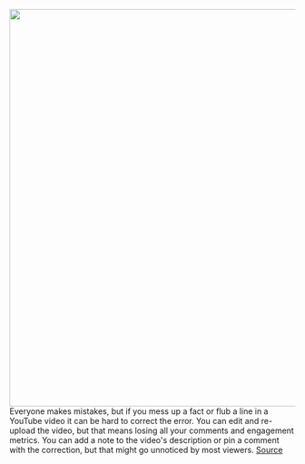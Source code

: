 <img src='https://cdn.vox-cdn.com/thumbor/vPUpCgzVZc5NK199sBGJVmePsiU=/0x0:2040x1360/1200x800/filters:focal(857x517:1183x843)/cdn.vox-cdn.com/uploads/chorus_image/image/70977940/acastro_180322_1777_youtube_0001.0.jpg' width='700px' /><br/>
Everyone makes mistakes, but if you mess up a fact or flub a line in a YouTube video it can be hard to correct the error. You can edit and re-upload the video, but that means losing all your comments and engagement metrics. You can add a note to the video's description or pin a comment with the correction, but that might go unnoticed by most viewers.
<a href='https://www.theverge.com/2022/6/15/23168884/youtube-add-corrections-feature-annotations-creators'> Source <a/>